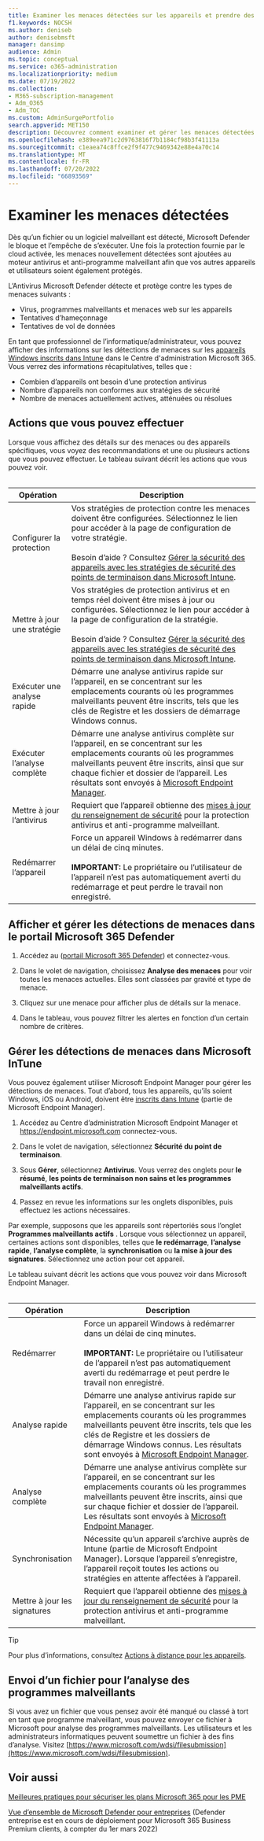 ```yaml
---
title: Examiner les menaces détectées sur les appareils et prendre des mesures
f1.keywords: NOCSH
ms.author: deniseb
author: denisebmsft
manager: dansimp
audience: Admin
ms.topic: conceptual
ms.service: o365-administration
ms.localizationpriority: medium
ms.date: 07/19/2022
ms.collection:
- M365-subscription-management
- Adm_O365
- Adm_TOC
ms.custom: AdminSurgePortfolio
search.appverid: MET150
description: Découvrez comment examiner et gérer les menaces détectées par l’Antivirus Microsoft Defender sur vos appareils Windows.
ms.openlocfilehash: e389eea971c2d9763816f7b1184cf98b3f41113a
ms.sourcegitcommit: c1eaea74c8ffce2f9f477c9469342e88e4a70c14
ms.translationtype: MT
ms.contentlocale: fr-FR
ms.lasthandoff: 07/20/2022
ms.locfileid: "66893569"
---
```

# <a name="review-detected-threats"></a>Examiner les menaces détectées

Dès qu’un fichier ou un logiciel malveillant est détecté, Microsoft Defender le bloque et l’empêche de s’exécuter. Une fois la protection fournie par le cloud activée, les menaces nouvellement détectées sont ajoutées au moteur antivirus et anti-programme malveillant afin que vos autres appareils et utilisateurs soient également protégés.

L’Antivirus Microsoft Defender détecte et protège contre les types de menaces suivants :

- Virus, programmes malveillants et menaces web sur les appareils
- Tentatives d’hameçonnage
- Tentatives de vol de données

En tant que professionnel de l’informatique/administrateur, vous pouvez afficher des informations sur les détections de menaces sur les [appareils Windows inscrits dans Intune](/mem/intune/enrollment/device-enrollment) dans le Centre d'administration Microsoft 365. Vous verrez des informations récapitulatives, telles que :

- Combien d’appareils ont besoin d’une protection antivirus
- Nombre d’appareils non conformes aux stratégies de sécurité
- Nombre de menaces actuellement actives, atténuées ou résolues

## <a name="actions-you-can-take"></a>Actions que vous pouvez effectuer

Lorsque vous affichez des détails sur des menaces ou des appareils spécifiques, vous voyez des recommandations et une ou plusieurs actions que vous pouvez effectuer. Le tableau suivant décrit les actions que vous pouvez voir.<br><br>

| Opération | Description |
|--|--|
| Configurer la protection | Vos stratégies de protection contre les menaces doivent être configurées. Sélectionnez le lien pour accéder à la page de configuration de votre stratégie.<br><br>Besoin d’aide ? Consultez [Gérer la sécurité des appareils avec les stratégies de sécurité des points de terminaison dans Microsoft Intune](/mem/intune/protect/endpoint-security-policy). |
| Mettre à jour une stratégie | Vos stratégies de protection antivirus et en temps réel doivent être mises à jour ou configurées. Sélectionnez le lien pour accéder à la page de configuration de la stratégie.<br><br>Besoin d’aide ? Consultez [Gérer la sécurité des appareils avec les stratégies de sécurité des points de terminaison dans Microsoft Intune](/mem/intune/protect/endpoint-security-policy). |
| Exécuter une analyse rapide | Démarre une analyse antivirus rapide sur l’appareil, en se concentrant sur les emplacements courants où les programmes malveillants peuvent être inscrits, tels que les clés de Registre et les dossiers de démarrage Windows connus. |
| Exécuter l’analyse complète | Démarre une analyse antivirus complète sur l’appareil, en se concentrant sur les emplacements courants où les programmes malveillants peuvent être inscrits, ainsi que sur chaque fichier et dossier de l’appareil. Les résultats sont envoyés à [Microsoft Endpoint Manager](/mem/intune/fundamentals/tutorial-walkthrough-endpoint-manager). |
| Mettre à jour l’antivirus | Requiert que l’appareil obtienne des [mises à jour du renseignement de sécurité](https://go.microsoft.com/fwlink/?linkid=2149926) pour la protection antivirus et anti-programme malveillant. |
| Redémarrer l’appareil | Force un appareil Windows à redémarrer dans un délai de cinq minutes.<br><br>**IMPORTANT:** Le propriétaire ou l’utilisateur de l’appareil n’est pas automatiquement averti du redémarrage et peut perdre le travail non enregistré. |

## <a name="view-and-manage-threat-detections-in-the-microsoft-365-defender-portal"></a>Afficher et gérer les détections de menaces dans le portail Microsoft 365 Defender

1. Accédez au ([portail Microsoft 365 Defender](https://security.microsoft.com)) et connectez-vous.

1. Dans le volet de navigation, choisissez **Analyse des menaces** pour voir toutes les menaces actuelles. Elles sont classées par gravité et type de menace.

1. Cliquez sur une menace pour afficher plus de détails sur la menace.

1. Dans le tableau, vous pouvez filtrer les alertes en fonction d’un certain nombre de critères.

## <a name="manage-threat-detections-in-microsoft-intune"></a>Gérer les détections de menaces dans Microsoft InTune

Vous pouvez également utiliser Microsoft Endpoint Manager pour gérer les détections de menaces. Tout d’abord, tous les appareils, qu’ils soient Windows, iOS ou Android, doivent être [inscrits dans Intune](/mem/intune/enrollment/windows-enrollment-methods) (partie de Microsoft Endpoint Manager).

1. Accédez au Centre d’administration Microsoft Endpoint Manager et <a href="https://go.microsoft.com/fwlink/p/?linkid=2150463" target="_blank">https://endpoint.microsoft.com</a> connectez-vous.

2. Dans le volet de navigation, sélectionnez **Sécurité du point de terminaison**.

3. Sous **Gérer**, sélectionnez **Antivirus**. Vous verrez des onglets pour **le résumé**, **les points de terminaison non sains et les programmes malveillants actifs**.

4. Passez en revue les informations sur les onglets disponibles, puis effectuez les actions nécessaires.

Par exemple, supposons que les appareils sont répertoriés sous l’onglet **Programmes malveillants actifs** . Lorsque vous sélectionnez un appareil, certaines actions sont disponibles, telles que **le redémarrage**, **l’analyse rapide**, **l’analyse complète**, la **synchronisation** ou **la mise à jour des signatures**. Sélectionnez une action pour cet appareil.

Le tableau suivant décrit les actions que vous pouvez voir dans Microsoft Endpoint Manager.<br><br>

| Opération | Description |
|--|--|
| Redémarrer | Force un appareil Windows à redémarrer dans un délai de cinq minutes.<br><br>**IMPORTANT:** Le propriétaire ou l’utilisateur de l’appareil n’est pas automatiquement averti du redémarrage et peut perdre le travail non enregistré. |
| Analyse rapide | Démarre une analyse antivirus rapide sur l’appareil, en se concentrant sur les emplacements courants où les programmes malveillants peuvent être inscrits, tels que les clés de Registre et les dossiers de démarrage Windows connus. Les résultats sont envoyés à [Microsoft Endpoint Manager](/mem/intune/fundamentals/tutorial-walkthrough-endpoint-manager). |
| Analyse complète | Démarre une analyse antivirus complète sur l’appareil, en se concentrant sur les emplacements courants où les programmes malveillants peuvent être inscrits, ainsi que sur chaque fichier et dossier de l’appareil. Les résultats sont envoyés à [Microsoft Endpoint Manager](/mem/intune/fundamentals/tutorial-walkthrough-endpoint-manager). |
| Synchronisation | Nécessite qu’un appareil s’archive auprès de Intune (partie de Microsoft Endpoint Manager). Lorsque l’appareil s’enregistre, l’appareil reçoit toutes les actions ou stratégies en attente affectées à l’appareil. |
| Mettre à jour les signatures | Requiert que l’appareil obtienne des [mises à jour du renseignement de sécurité](https://go.microsoft.com/fwlink/?linkid=2149926) pour la protection antivirus et anti-programme malveillant. |

> [!TIP]
> Pour plus d’informations, consultez [Actions à distance pour les appareils](/mem/intune/protect/endpoint-security-manage-devices#remote-actions-for-devices).

## <a name="how-to-submit-a-file-for-malware-analysis"></a>Envoi d’un fichier pour l’analyse des programmes malveillants

Si vous avez un fichier que vous pensez avoir été manqué ou classé à tort en tant que programme malveillant, vous pouvez envoyer ce fichier à Microsoft pour analyse des programmes malveillants. Les utilisateurs et les administrateurs informatiques peuvent soumettre un fichier à des fins d’analyse. Visitez [https://www.microsoft.com/wdsi/filesubmission](https://www.microsoft.com/wdsi/filesubmission).

## <a name="see-also"></a>Voir aussi

[Meilleures pratiques pour sécuriser les plans Microsoft 365 pour les PME](../admin/security-and-compliance/secure-your-business-data.md)

[Vue d’ensemble de Microsoft Defender pour entreprises](../security/defender-business/mdb-overview.md) (Defender entreprise est en cours de déploiement pour Microsoft 365 Business Premium clients, à compter du 1er mars 2022)
